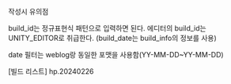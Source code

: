 작성시 유의점

build_id는 정규표현식 패턴으로 입력하면 된다.
에디터의 build_id는 UNITY_EDITOR로 취급한다.
(build_date는 build_info의 정보를 사용)

date 필터는 weblog랑 동일한 포맷을 사용함(YY-MM-DD~YY-MM-DD)


[빌드 리스트]
hp.20240226
